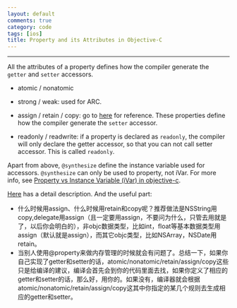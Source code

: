 ```yaml
---
layout: default
comments: true
category: code
tags: [ios]
title: Property and its Attributes in Objective-C
---
```

---

All the attributes of a property defines how the compiler generate the `getter` and `setter` accessors.

* atomic / nonatomic

* strong / weak: used for ARC.

* assign / retain / copy: go to [here](http://blog.csdn.net/jiarusun000/article/details/6991249) for reference. These properties define how the compiler generate the `setter` accessor.

* readonly / readwrite: if a property is declared as `readonly`, the compiler will only declare the getter accessor, so that you can not call setter accessor. This is called `readonly`.

Apart from above, `@synthesize` define the instance variable used for accessors. `@synthesize` can only be used to property, not iVar. For more info, see [Property vs Instance Variable (iVar) in objective-c](http://hongchaozhang.github.io/GitBlogs/code/2015/07/22/Property-vs-Instance-Variable(iVar)-in-Objective-C.html).

[Here](http://www.cnblogs.com/andyque/archive/2011/08/03/2125728.html) has a detail description. And the useful part:
 
* 什么时候用assign、什么时候用retain和copy呢？推荐做法是NSString用copy,delegate用assign（且一定要用assign，不要问为什么，只管去用就是了，以后你会明白的），非objc数据类型，比如int，float等基本数据类型用assign（默认就是assign），而其它objc类型，比如NSArray，NSDate用retain。
* 当别人使用@property来做内存管理的时候就会有问题了。总结一下，如果你自己实现了getter和setter的话，atomic/nonatomic/retain/assign/copy这些只是给编译的建议，编译会首先会到你的代码里面去找，如果你定义了相应的getter和setter的话，那么好，用你的。如果没有，编译器就会根据atomic/nonatomic/retain/assign/copy这其中你指定的某几个规则去生成相应的getter和setter。 
